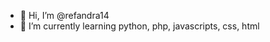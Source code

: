 - 👋 Hi, I’m @refandra14
- 🌱 I’m currently learning python, php, javascripts, css, html

<!---
refandra14/refandra14 is a ✨ special ✨ repository because its `README.md` (this file) appears on your GitHub profile.
You can click the Preview link to take a look at your changes.
--->
